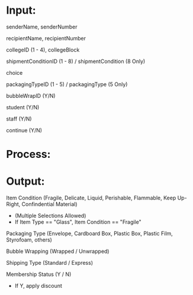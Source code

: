# Input:
senderName, senderNumber

recipientName, recipientNumber

collegeID (1 - 4), collegeBlock

shipmentConditionID (1 - 8) / shipmentCondition (8 Only)

choice

packagingTypeID (1 - 5) / packagingType (5 Only)

bubbleWrapID (Y/N)

student (Y/N)

staff (Y/N)

continue (Y/N)
# Process:


# Output:

Item Condition (Fragile, Delicate, Liquid, Perishable, Flammable, Keep Up-Right, Confindential Material)
 - (Multiple Selections Allowed)
 - If Item Type == "Glass", Item Condition == "Fragile"

Packaging Type (Envelope, Cardboard Box, Plastic Box, Plastic Film, Styrofoam, others)

Bubble Wrapping (Wrapped / Unwrapped)

Shipping Type (Standard / Express)

Membership Status (Y / N)
 - If Y, apply discount